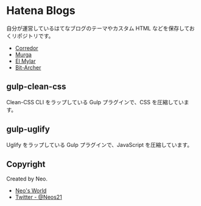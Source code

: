 # Hatena Blogs

自分が運営しているはてなブログのテーマやカスタム HTML などを保存しておくリポジトリです。

- [Corredor](http://neos21.hatenablog.com/)
- [Murga](http://neos21.hatenablog.jp/)
- [El Mylar](http://neos21.hateblo.jp/)
- [Bit-Archer](http://bit-archer.hatenablog.com/)


## gulp-clean-css

Clean-CSS CLI をラップしている Gulp プラグインで、CSS を圧縮しています。

## gulp-uglify

Uglify をラップしている Gulp プラグインで、JavaScript を圧縮しています。

## Copyright

Created by Neo.

- [Neo's World](http://neo.s21.xrea.com/)
- [Twitter - @Neos21](https://twitter.com/Neos21)